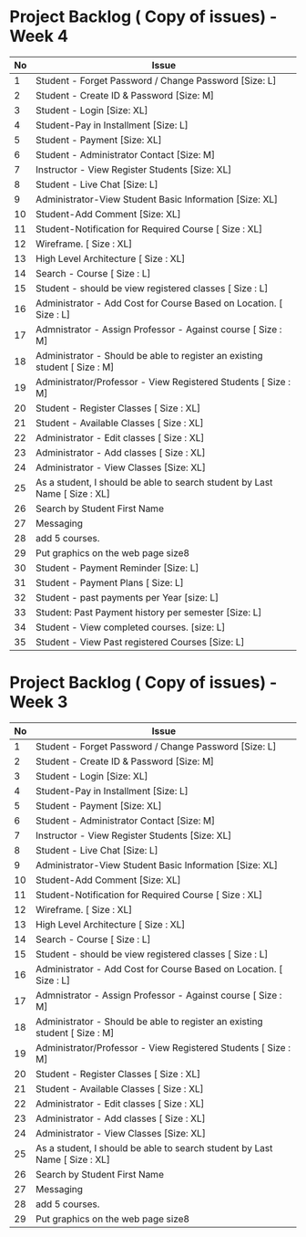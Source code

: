 # Project Backlog ( Copy of issues) - Week 4

| No | Issue|
|----|-----|
|1	|Student - Forget Password / Change Password [Size: L]|
|2	|Student - Create ID & Password [Size: M]|
|3	|Student - Login [Size: XL]|
|4	|Student-Pay in Installment [Size: L]|
|5	|Student - Payment [Size: XL]|
|6	|Student - Administrator Contact [Size: M]|
|7	|Instructor - View Register Students [Size: XL]|
|8	|Student - Live Chat [Size: L]|
|9	|Administrator-View Student Basic Information [Size: XL]|
|10	|Student-Add Comment [Size: XL]|
|11	|Student-Notification for Required Course [ Size : XL]|
|12	|Wireframe. [ Size : XL]|
|13	|High Level Architecture [ Size : XL]|
|14	|Search - Course [ Size : L]|
|15	|Student - should be view registered classes [ Size : L]|
|16	|Administrator - Add Cost for Course Based on Location. [ Size : L]|
|17	|Admnistrator - Assign Professor - Against course [ Size : M]|
|18	|Administrator - Should be able to register an existing student [ Size : M]|
|19	|Administrator/Professor - View Registered Students [ Size : M]|
|20	|Student - Register Classes [ Size : XL]|
|21	|Student - Available Classes [ Size : XL]|
|22	|Administrator - Edit classes [ Size : XL]|
|23	|Administrator - Add classes [ Size : XL]|
|24	|Administrator - View Classes [Size: XL]|
|25	|As a student, I should be able to search student by Last Name [ Size : XL]|
|26	|Search by Student First Name|
|27	|Messaging|
|28	|add 5 courses.|
|29	|Put graphics on the web page size8|
|30	|Student - Payment Reminder [Size: L] |
|31 | Student - Payment Plans [ Size: L]|
|32 | Student - past payments per Year [size: L]|
|33 | Student: Past Payment history per semester [Size: L]|
|34 | Student - View completed courses. [size: L]|
|35 | Student - View Past registered Courses [Size: L]|


# Project Backlog ( Copy of issues) - Week 3

| No | Issue|
|----|-----|
|1	|Student - Forget Password / Change Password [Size: L]|
|2	|Student - Create ID & Password [Size: M]|
|3	|Student - Login [Size: XL]|
|4	|Student-Pay in Installment [Size: L]|
|5	|Student - Payment [Size: XL]|
|6	|Student - Administrator Contact [Size: M]|
|7	|Instructor - View Register Students [Size: XL]|
|8	|Student - Live Chat [Size: L]|
|9	|Administrator-View Student Basic Information [Size: XL]|
|10	|Student-Add Comment [Size: XL]|
|11	|Student-Notification for Required Course [ Size : XL]|
|12	|Wireframe. [ Size : XL]|
|13	|High Level Architecture [ Size : XL]|
|14	|Search - Course [ Size : L]|
|15	|Student - should be view registered classes [ Size : L]|
|16	|Administrator - Add Cost for Course Based on Location. [ Size : L]|
|17	|Admnistrator - Assign Professor - Against course [ Size : M]|
|18	|Administrator - Should be able to register an existing student [ Size : M]|
|19	|Administrator/Professor - View Registered Students [ Size : M]|
|20	|Student - Register Classes [ Size : XL]|
|21	|Student - Available Classes [ Size : XL]|
|22	|Administrator - Edit classes [ Size : XL]|
|23	|Administrator - Add classes [ Size : XL]|
|24	|Administrator - View Classes [Size: XL]|
|25	|As a student, I should be able to search student by Last Name [ Size : XL]|
|26	|Search by Student First Name|
|27	|Messaging|
|28	|add 5 courses.|
|29	|Put graphics on the web page size8|
